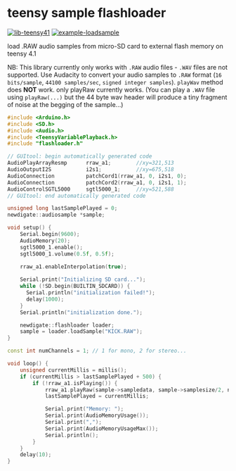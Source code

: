 # teensy sample flashloader
[![lib-teensy41](https://github.com/newdigate/teensy-sample-flashloader/actions/workflows/teensy41_lib.yml/badge.svg)](https://github.com/newdigate/teensy-sample-flashloader/actions/workflows/teensy41_lib.yml)
[![example-loadsample](https://github.com/newdigate/teensy-sample-flashloader/actions/workflows/teensy41_loadsample.yml/badge.svg)](https://github.com/newdigate/teensy-sample-flashloader/actions/workflows/teensy41_loadsample.yml)

load .RAW audio samples from micro-SD card to external flash memory on teensy 4.1

NB: This library currently only works with `.RAW` audio files - `.WAV` files are not supported. Use Audacity to convert your audio samples to `.RAW` format (`16 bits/sample`, `44100 samples/sec`, `signed integer samples`). `playWav` method does **NOT** work. only playRaw currently works. (You can play a `.WAV` file using `playRaw(...)` but the 44 byte wav header will produce a tiny fragment of noise at the begging of the sample...)



``` c++
#include <Arduino.h>
#include <SD.h>
#include <Audio.h>
#include <TeensyVariablePlayback.h>
#include "flashloader.h"

// GUItool: begin automatically generated code
AudioPlayArrayResmp      rraw_a1;        //xy=321,513
AudioOutputI2S           i2s1;           //xy=675,518
AudioConnection          patchCord1(rraw_a1, 0, i2s1, 0);
AudioConnection          patchCord2(rraw_a1, 0, i2s1, 1);
AudioControlSGTL5000     sgtl5000_1;     //xy=521,588
// GUItool: end automatically generated code

unsigned long lastSamplePlayed = 0;
newdigate::audiosample *sample;

void setup() {
    Serial.begin(9600);
    AudioMemory(20);
    sgtl5000_1.enable();
    sgtl5000_1.volume(0.5f, 0.5f);
    
    rraw_a1.enableInterpolation(true);

    Serial.print("Initializing SD card...");
    while (!SD.begin(BUILTIN_SDCARD)) {
      Serial.println("initialization failed!");
      delay(1000);
    }
    Serial.println("initialization done.");

    newdigate::flashloader loader;
    sample = loader.loadSample("KICK.RAW");
}

const int numChannels = 1; // 1 for mono, 2 for stereo...

void loop() {
    unsigned currentMillis = millis();
    if (currentMillis > lastSamplePlayed + 500) {
        if (!rraw_a1.isPlaying()) {
            rraw_a1.playRaw(sample->sampledata, sample->samplesize/2, numChannels);
            lastSamplePlayed = currentMillis;

            Serial.print("Memory: ");
            Serial.print(AudioMemoryUsage());
            Serial.print(",");
            Serial.print(AudioMemoryUsageMax());
            Serial.println();
        }
    }
    delay(10);
}
```
